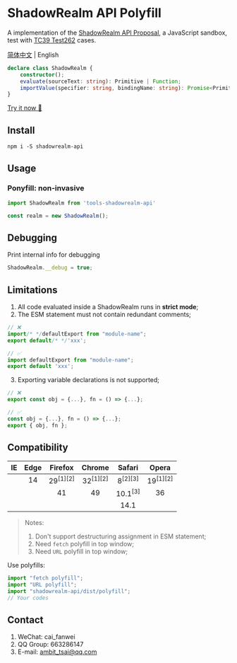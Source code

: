 # ShadowRealm API Polyfill
A implementation of the <a href="https://tc39.es/proposal-shadowrealm" target="_blank">ShadowRealm API Proposal</a>, a JavaScript sandbox, test with <a href="https://github.com/tc39/test262/tree/main/test/built-ins/ShadowRealm" target="_blank">TC39 Test262</a> cases.

[简体中文](https://gitee.com/ambit/shadowrealm-api) | English
```ts
declare class ShadowRealm {
    constructor();
    evaluate(sourceText: string): Primitive | Function;
    importValue(specifier: string, bindingName: string): Promise<Primitive | Function>;
}
```
<a href="https://ambit-tsai.github.io/shadowrealm-api/" target="_blank">Try it now 🎉</a>

## Install
```
npm i -S shadowrealm-api
```


## Usage
### Po**n**yfill: non-invasive
```javascript
import ShadowRealm from 'tools-shadowrealm-api'

const realm = new ShadowRealm();
```


## Debugging
Print internal info for debugging
```js
ShadowRealm.__debug = true;
```


## Limitations
1. All code evaluated inside a ShadowRealm runs in **strict mode**;
2. The ESM statement must not contain redundant comments;
```js
// ❌
import/* */defaultExport from "module-name";
export default/* */'xxx';

// ✅
import defaultExport from "module-name";
export default 'xxx';
```
3. Exporting variable declarations is not supported;
```js
// ❌
export const obj = {...}, fn = () => {...};

// ✅
const obj = {...}, fn = () => {...};
export { obj, fn };
```


## Compatibility
|IE|Edge|Firefox|Chrome|Safari|Opera|
|:-:|:-:|:-:|:-:|:-:|:-:|
||14|29<sup>[1][2]</sup>|32<sup>[1][2]</sup>|8<sup>[2][3]</sup>|19<sup>[1][2]</sup>|
|||41|49|10.1<sup>[3]</sup>|36|
|||||14.1||

> Notes:
> 1. Don't support destructuring assignment in ESM statement;
> 1. Need `fetch` polyfill in top window;
> 1. Need `URL` polyfill in top window;

Use polyfills:
```js
import "fetch polyfill";
import "URL polyfill";
import "shadowrealm-api/dist/polyfill";
// Your codes
```


## Contact
1. WeChat: cai_fanwei
1. QQ Group: 663286147
1. E-mail: ambit_tsai@qq.com
